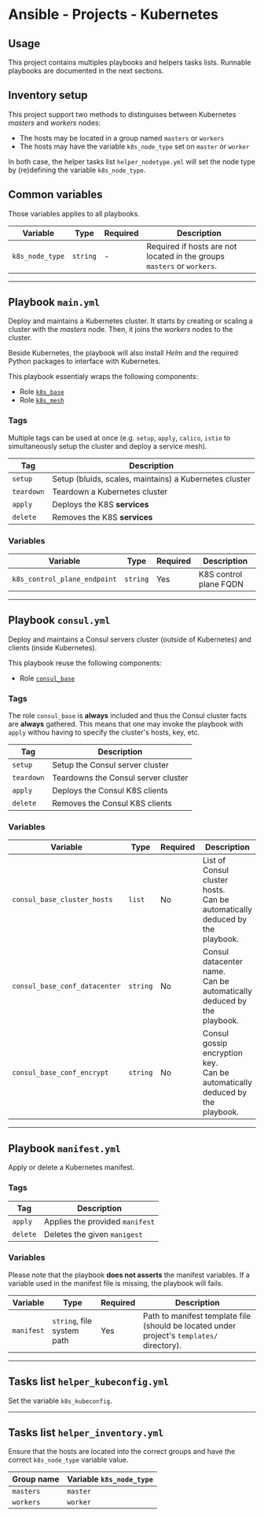 # Ansible - Projects - Kubernetes

## Usage

This project contains multiples playbooks and helpers tasks lists. Runnable playbooks are documented in the next sections.

## Inventory setup

This project support two methods to distinguises between Kubernetes *masters* and *workers* nodes:

* The hosts may be located in a group named `masters` or `workers`
* The hosts may have the variable `k8s_node_type` set on `master` or `worker`

In both case, the helper tasks list `helper_nodetype.yml` will set the node type by (re)defining the variable `k8s_node_type`.

## Common variables

Those variables applies to all playbooks.

|Variable|Type|Required|Description|
|--------|----|--------|-----------|
|`k8s_node_type`|`string`|-|Required if hosts are not located in the groups `masters` or `workers`.|

---

## Playbook `main.yml`

Deploy and maintains a Kubernetes cluster. It starts by creating or scaling a cluster with the *masters* node. Then, it joins the *workers* nodes to the cluster.

Beside Kubernetes, the playbook will also install *Helm* and the required Python packages to interface with Kubernetes.

This playbook essentialy wraps the following components:

* Role [`k8s_base`](https://git.dt.ept.lu/jpclipffel/awxlab-roles-common/tree/master/k8s_base)
* Role [`k8s_mesh`](https://git.dt.ept.lu/jpclipffel/awxlab-roles-common/tree/master/k8s_mesh)

### Tags

Multiple tags can be used at once (e.g. `setup`, `apply`, `calico`, `istio` to simultaneously setup the cluster and deploy a service mesh).

|Tag|Description|
|---|-----------|
|`setup`|Setup (bluids, scales, maintains) a Kubernetes cluster|
|`teardown`|Teardown a Kubernetes cluster|
|`apply`|Deploys the K8S **services**|
|`delete`|Removes the K8S **services**|

### Variables

|Variable|Type|Required|Description|
|--------|----|--------|-----------|
|`k8s_control_plane_endpoint`|`string`|Yes|K8S control plane FQDN|

---

## Playbook `consul.yml`

Deploy and maintains a Consul servers cluster (outside of Kubernetes) and clients (inside Kubernetes).

This playbook reuse the following components:

* Role [`consul_base`](https://git.dt.ept.lu/jpclipffel/awxlab-roles-common/tree/master/consul_base)

### Tags

The role `consul_base` is **always** included and thus the Consul cluster facts are **always** gathered.
This means that one may invoke the playbook with `apply` withou having to specify the cluster's hosts, key, etc.

|Tag|Description|
|---|-----------|
|`setup`|Setup the Consul server cluster|
|`teardown`|Teardowns the Consul server cluster|
|`apply`|Deploys the Consul K8S clients|
|`delete`|Removes the Consul K8S clients|

### Variables

|Variable|Type|Required|Description|
|--------|----|--------|-----------|
|`consul_base_cluster_hosts`|`list`|No|List of Consul cluster hosts.<br>Can be automatically deduced by the playbook.|
|`consul_base_conf_datacenter`|`string`|No|Consul datacenter name.<br>Can be automatically deduced by the playbook.|
|`consul_base_conf_encrypt`|`string`|No|Consul gossip encryption key.<br>Can be automatically deduced by the playbook.|

---

## Playbook `manifest.yml`

Apply or delete a Kubernetes manifest.

### Tags

|Tag|Description|
|---|-----------|
|`apply`|Applies the provided `manifest`|
|`delete`|Deletes the given `manigest`|

### Variables

Please note that the playbook **does not asserts** the manifest variables.
If a variable used in the manifest file is missing, the playbook will fails.

|Variable|Type|Required|Description|
|--------|----|--------|-----------|
|`manifest`|`string`, file system path|Yes|Path to manifest template file (should be located under project's `templates/` directory).|

---

## Tasks list `helper_kubeconfig.yml`

Set the variable `k8s_kubeconfig`.

---

## Tasks list `helper_inventory.yml`

Ensure that the hosts are located into the correct groups and have the correct `k8s_node_type` variable value.

|Group name|Variable `k8s_node_type`|
|----------|------------------------|
|`masters` |`master`                |
|`workers` |`worker`                |

